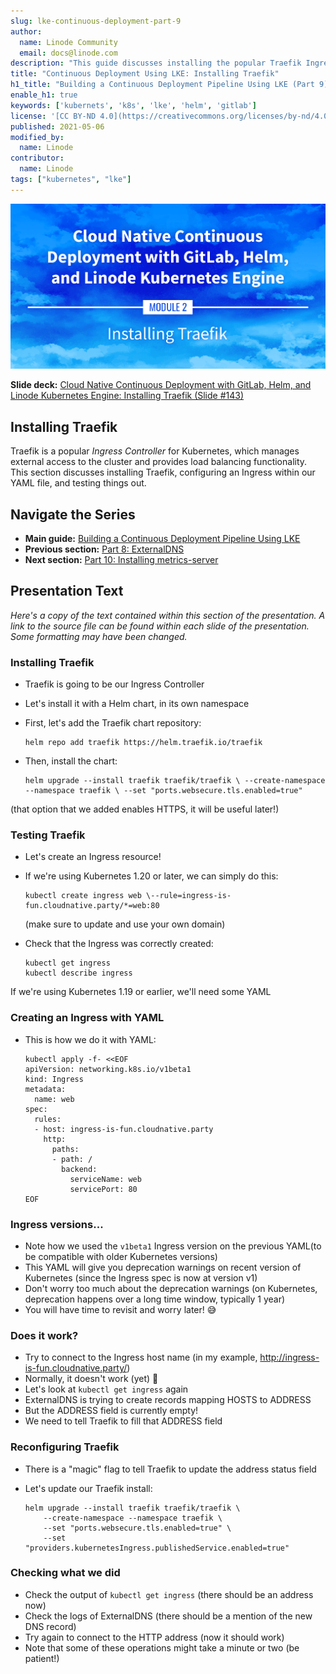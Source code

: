 ```yaml
---
slug: lke-continuous-deployment-part-9
author:
  name: Linode Community
  email: docs@linode.com
description: "This guide discusses installing the popular Traefik Ingress Controller for Kubernetes and configuring an Ingress within our YAML file."
title: "Continuous Deployment Using LKE: Installing Traefik"
h1_title: "Building a Continuous Deployment Pipeline Using LKE (Part 9): Installing Traefik"
enable_h1: true
keywords: ['kubernets', 'k8s', 'lke', 'helm', 'gitlab']
license: '[CC BY-ND 4.0](https://creativecommons.org/licenses/by-nd/4.0)'
published: 2021-05-06
modified_by:
  name: Linode
contributor:
  name: Linode
tags: ["kubernetes", "lke"]
---
```


![Cloud Native Continuous Deployment with GitLab, Helm, and Linode Kubernetes Engine: Installing Traefik](cd-presentation-header-09-installing-traefik.png "Cloud Native Continuous Deployment with GitLab, Helm, and Linode Kubernetes Engine: Installing Traefik")

**Slide deck:** [Cloud Native Continuous Deployment with GitLab, Helm, and Linode Kubernetes Engine: Installing Traefik (Slide #143)](https://2021-03-lke.container.training/#143)

## Installing Traefik

Traefik is a popular *Ingress Controller* for Kubernetes, which manages external access to the cluster and provides load balancing functionality. This section discusses installing Traefik, configuring an Ingress within our YAML file, and testing things out.

## Navigate the Series

- **Main guide:** [Building a Continuous Deployment Pipeline Using LKE](/docs/guides/lke-continuous-deployment-series)
- **Previous section:** [Part 8: ExternalDNS](/docs/guides/lke-continuous-deployment-part-8)
- **Next section:** [Part 10: Installing metrics-server](/docs/guides/lke-continuous-deployment-part-10)

## Presentation Text

*Here's a copy of the text contained within this section of the presentation. A link to the source file can be found within each slide of the presentation. Some formatting may have been changed.*

### Installing Traefik

- Traefik is going to be our Ingress Controller
- Let's install it with a Helm chart, in its own namespace
- First, let's add the Traefik chart repository:

      helm repo add traefik https://helm.traefik.io/traefik

- Then, install the chart:

      helm upgrade --install traefik traefik/traefik \ --create-namespace --namespace traefik \ --set "ports.websecure.tls.enabled=true"

(that option that we added enables HTTPS, it will be useful later!)

### Testing Traefik

- Let's create an Ingress resource!
- If we're using Kubernetes 1.20 or later, we can simply do this:

      kubectl create ingress web \--rule=ingress-is-fun.cloudnative.party/*=web:80
  (make sure to update and use your own domain)

- Check that the Ingress was correctly created:

      kubectl get ingress
      kubectl describe ingress

If we're using Kubernetes 1.19 or earlier, we'll need some YAML

### Creating an Ingress with YAML

- This is how we do it with YAML:

      kubectl apply -f- <<EOF
      apiVersion: networking.k8s.io/v1beta1
      kind: Ingress
      metadata:
        name: web
      spec:
        rules:
        - host: ingress-is-fun.cloudnative.party
          http:
            paths:
            - path: /
              backend:
                serviceName: web
                servicePort: 80
      EOF

### Ingress versions...

- Note how we used the `v1beta1` Ingress version on the previous YAML(to be compatible with older Kubernetes versions)
- This YAML will give you deprecation warnings on recent version of Kubernetes (since the Ingress spec is now at version v1)
- Don't worry too much about the deprecation warnings (on Kubernetes, deprecation happens over a long time window, typically 1 year)
- You will have time to revisit and worry later! 😅

### Does it work?

- Try to connect to the Ingress host name (in my example, http://ingress-is-fun.cloudnative.party/)
- Normally, it doesn't work (yet) 🤔
- Let's look at `kubectl get ingress` again
- ExternalDNS is trying to create records mapping HOSTS to ADDRESS
- But the ADDRESS field is currently empty!
- We need to tell Traefik to fill that ADDRESS field

### Reconfiguring Traefik

- There is a "magic" flag to tell Traefik to update the address status field
- Let's update our Traefik install:

      helm upgrade --install traefik traefik/traefik \
          --create-namespace --namespace traefik \
          --set "ports.websecure.tls.enabled=true" \
          --set "providers.kubernetesIngress.publishedService.enabled=true"

### Checking what we did

- Check the output of `kubectl get ingress` (there should be an address now)
- Check the logs of ExternalDNS (there should be a mention of the new DNS record)
- Try again to connect to the HTTP address (now it should work)
- Note that some of these operations might take a minute or two (be patient!)


